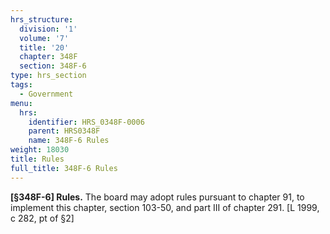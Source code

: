 ```yaml
---
hrs_structure:
  division: '1'
  volume: '7'
  title: '20'
  chapter: 348F
  section: 348F-6
type: hrs_section
tags:
  - Government
menu:
  hrs:
    identifier: HRS_0348F-0006
    parent: HRS0348F
    name: 348F-6 Rules
weight: 18030
title: Rules
full_title: 348F-6 Rules
---
```

**[§348F-6] Rules.** The board may adopt rules pursuant to chapter 91, to implement this chapter, section 103-50, and part III of chapter 291\. [L 1999, c 282, pt of §2]